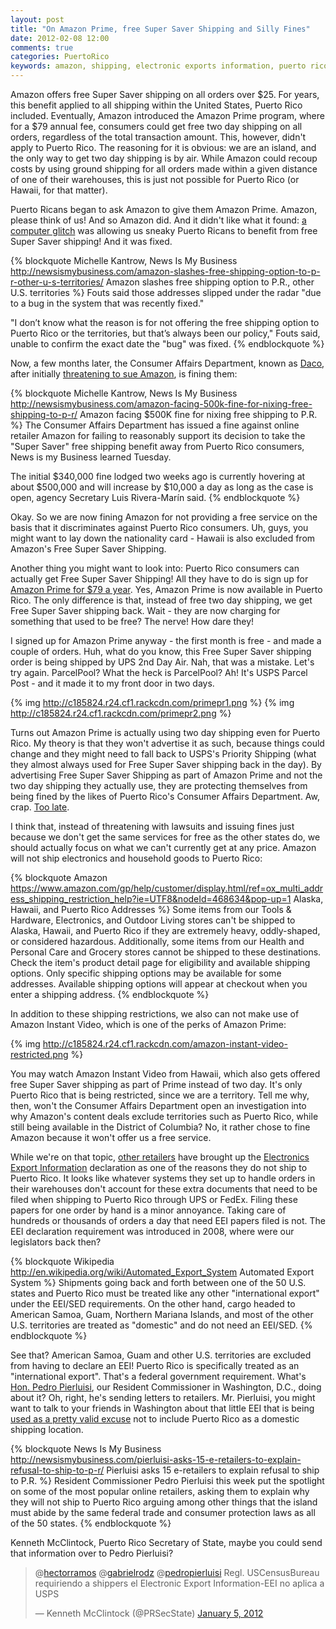 ```yaml
---
layout: post
title: "On Amazon Prime, free Super Saver Shipping and Silly Fines"
date: 2012-02-08 12:00
comments: true
categories: PuertoRico
keywords: amazon, shipping, electronic exports information, puerto rico
---
```


Amazon offers free Super Saver shipping on all orders over $25. For years, this benefit applied to all shipping within the United States, Puerto Rico included. Eventually, Amazon introduced the Amazon Prime program, where for a $79 annual fee, consumers could get free two day shipping on all orders, regardless of the total transaction amount. This, however, didn't apply to Puerto Rico. The reasoning for it is obvious: we are an island, and the only way to get two day shipping is by air. While Amazon could recoup costs by using ground shipping for all orders made within a given distance of one of their warehouses, this is just not possible for Puerto Rico (or Hawaii, for that matter).

<!-- more -->

Puerto Ricans began to ask Amazon to give them Amazon Prime. Amazon, please think of us! And so Amazon did. And it didn't like what it found: [a computer glitch](http://newsismybusiness.com/amazon-slashes-free-shipping-option-to-p-r-other-u-s-territories/) was allowing us sneaky Puerto Ricans to benefit from free Super Saver shipping! And it was fixed.

{% blockquote Michelle Kantrow, News Is My Business http://newsismybusiness.com/amazon-slashes-free-shipping-option-to-p-r-other-u-s-territories/ Amazon slashes free shipping option to P.R., other U.S. territories %}
Fouts said those addresses slipped under the radar &#34;due to a bug in the system that was recently fixed.&#34;

&#34;I don’t know what the reason is for not offering the free shipping option to Puerto Rico or the territories, but that’s always been our policy,&#34; Fouts said, unable to confirm the exact date the &#34;bug&#34; was fixed.
{% endblockquote %}

Now, a few months later, the Consumer Affairs Department, known as [Daco](http://www.daco.gobierno.pr/), after initially [threatening to sue Amazon](http://newsismybusiness.com/daco-suing-amazon-for-discriminating-against-p-r-consumers/), is fining them:

{% blockquote Michelle Kantrow, News Is My Business http://newsismybusiness.com/amazon-facing-500k-fine-for-nixing-free-shipping-to-p-r/ Amazon facing $500K fine for nixing free shipping to P.R. %}
The Consumer Affairs Department has issued a fine against online retailer Amazon for failing to reasonably support its decision to take the &#34;Super Saver&#34; free shipping benefit away from Puerto Rico consumers, News is my Business learned Tuesday.

The initial $340,000 fine lodged two weeks ago is currently hovering at about $500,000 and will increase by $10,000 a day as long as the case is open, agency Secretary Luis Rivera-Mar&iacute;n said.
{% endblockquote %}

Okay. So we are now fining Amazon for not providing a free service on the basis that it discriminates against Puerto Rico consumers. Uh, guys, you might want to lay down the nationality card - Hawaii is also excluded from Amazon's Free Super Saver Shipping.

Another thing you might want to look into: Puerto Rico consumers can actually get Free Super Saver Shipping! All they have to do is sign up for [Amazon Prime for $79 a year](http://www.amazon.com/gp/help/customer/display.html/ref=hp_primeland_overview_2day?nodeId=200444160#free_2day). Yes, Amazon Prime is now available in Puerto Rico. The only difference is that, instead of free two day shipping, we get Free Super Saver shipping back. Wait - they are now charging for something that used to be free? The nerve! How dare they!

I signed up for Amazon Prime anyway - the first month is free - and made a couple of orders. Huh, what do you know, this Free Super Saver shipping order is being shipped by UPS 2nd Day Air. Nah, that was a mistake. Let's try again. ParcelPool? What the heck is ParcelPool? Ah! It's USPS Parcel Post - and it made it to my front door in two days.

{% img http://c185824.r24.cf1.rackcdn.com/primepr1.png %}
{% img http://c185824.r24.cf1.rackcdn.com/primepr2.png %}

Turns out Amazon Prime is actually using two day shipping even for Puerto Rico. My theory is that they won't advertise it as such, because things could change and they might need to fall back to USPS's Priority Shipping (what they almost always used for Free Super Saver shipping back in the day). By advertising Free Super Saver Shipping as part of Amazon Prime and not the two day shipping they actually use, they are protecting themselves from being fined by the likes of Puerto Rico's Consumer Affairs Department. Aw, crap. [Too late](http://newsismybusiness.com/amazon-facing-500k-fine-for-nixing-free-shipping-to-p-r/).

I think that, instead of threatening with lawsuits and issuing fines just because we don't get the same services for free as the other states do, we should actually focus on what we can't currently get at any price. Amazon will not ship electronics and household goods to Puerto Rico:

{% blockquote Amazon https://www.amazon.com/gp/help/customer/display.html/ref=ox_multi_address_shipping_restriction_help?ie=UTF8&nodeId=468634&pop-up=1 Alaska, Hawaii, and Puerto Rico Addresses %}
Some items from our Tools & Hardware, Electronics, and Outdoor Living stores can't be shipped to Alaska, Hawaii, and Puerto Rico if they are extremely heavy, oddly-shaped, or considered hazardous. Additionally, some items from our Health and Personal Care and Grocery stores cannot be shipped to these destinations. Check the item's product detail page for eligibility and available shipping options. Only specific shipping options may be available for some addresses. Available shipping options will appear at checkout when you enter a shipping address.
{% endblockquote %}

In addition to these shipping restrictions, we also can not make use of Amazon Instant Video, which is one of the perks of Amazon Prime:

{% img http://c185824.r24.cf1.rackcdn.com/amazon-instant-video-restricted.png %}

You may watch Amazon Instant Video from Hawaii, which also gets offered free Super Saver shipping as part of Prime instead of two day. It's only Puerto Rico that is being restricted, since we are a territory. Tell me why, then, won't the Consumer Affairs Department open an investigation into why Amazon's content deals exclude territories such as Puerto Rico, while still being available in the District of Columbia? No, it rather chose to fine Amazon because it won't offer us a free service.

While we're on that topic, [other retailers](https://twitter.com/#!/fab/status/155003012983693312) have brought up the [Electronics Export Information](http://en.wikipedia.org/wiki/Automated_Export_System) declaration as one of the reasons they do not ship to Puerto Rico. It looks like whatever systems they set up to handle orders in their warehouses don't account for these extra documents that need to be filed when shipping to Puerto Rico through UPS or FedEx. Filing these papers for one order by hand is a minor annoyance. Taking care of hundreds or thousands of orders a day that need EEI papers filed is not. The EEI declaration requirement was introduced in 2008, where were our legislators back then?

{% blockquote Wikipedia http://en.wikipedia.org/wiki/Automated_Export_System Automated Export System %}
Shipments going back and forth between one of the 50 U.S. states and Puerto Rico must be treated like any other "international export" under the EEI/SED requirements. On the other hand, cargo headed to American Samoa, Guam, Northern Mariana Islands, and most of the other U.S. territories are treated as "domestic" and do not need an EEI/SED.
{% endblockquote %}

See that? American Samoa, Guam and other U.S. territories are excluded from having to declare an EEI! Puerto Rico is specifically treated as an "international export". That's a federal government requirement. What's [Hon. Pedro Pierluisi](http://pierluisi.house.gov/english/home.html), our Resident Commissioner in Washington, D.C., doing about it? Oh, right, he's sending letters to retailers. Mr. Pierluisi, you might want to talk to your friends in Washington about that little EEI that is being [used as a pretty valid excuse](http://www.quora.com/Why-doesnt-Fab-ship-to-Puerto-Rico) not to include Puerto Rico as a domestic shipping location. 

{% blockquote News Is My Business http://newsismybusiness.com/pierluisi-asks-15-e-retailers-to-explain-refusal-to-ship-to-p-r/ Pierluisi asks 15 e-retailers to explain refusal to ship to P.R. %}
Resident Commissioner Pedro Pierluisi this week put the spotlight on some of the most popular online retailers, asking them to explain why they will not ship to Puerto Rico arguing among other things that the island must abide by the same federal trade and consumer protection laws as all of the 50 states.
{% endblockquote %}

Kenneth McClintock, Puerto Rico Secretary of State, maybe you could send that information over to Pedro Pierluisi?

<blockquote class="twitter-tweet tw-align-center" data-in-reply-to="155008953330302976"><p>@<a href="https://twitter.com/hectorramos">hectorramos</a> @<a href="https://twitter.com/gabrielrodz">gabrielrodz</a> @<a href="https://twitter.com/pedropierluisi">pedropierluisi</a> Regl. USCensusBureau requiriendo a shippers el Electronic Export Information-EEI no aplica a USPS</p>&mdash; Kenneth McClintock (@PRSecState) <a href="https://twitter.com/PRSecState/status/155027828767858689" data-datetime="2012-01-05T20:48:09+00:00">January 5, 2012</a></blockquote>
<script src="//platform.twitter.com/widgets.js" charset="utf-8"></script>